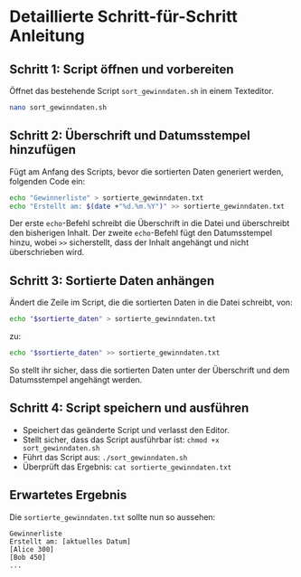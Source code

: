 # Detaillierte Schritt-für-Schritt Anleitung

## Schritt 1: Script öffnen und vorbereiten

Öffnet das bestehende Script `sort_gewinndaten.sh` in einem Texteditor.

```bash
nano sort_gewinndaten.sh
```

## Schritt 2: Überschrift und Datumsstempel hinzufügen

Fügt am Anfang des Scripts, bevor die sortierten Daten generiert werden, folgenden Code ein:

```bash
echo "Gewinnerliste" > sortierte_gewinndaten.txt
echo "Erstellt am: $(date +"%d.%m.%Y")" >> sortierte_gewinndaten.txt
```

Der erste `echo`-Befehl schreibt die Überschrift in die Datei und überschreibt den bisherigen Inhalt. Der zweite `echo`-Befehl fügt den Datumsstempel hinzu, wobei `>>` sicherstellt, dass der Inhalt angehängt und nicht überschrieben wird.

## Schritt 3: Sortierte Daten anhängen

Ändert die Zeile im Script, die die sortierten Daten in die Datei schreibt, von:

```bash
echo "$sortierte_daten" > sortierte_gewinndaten.txt
```

zu:

```bash
echo "$sortierte_daten" >> sortierte_gewinndaten.txt
```

So stellt ihr sicher, dass die sortierten Daten unter der Überschrift und dem Datumsstempel angehängt werden.

## Schritt 4: Script speichern und ausführen

- Speichert das geänderte Script und verlasst den Editor.
- Stellt sicher, dass das Script ausführbar ist: `chmod +x sort_gewinndaten.sh`
- Führt das Script aus: `./sort_gewinndaten.sh`
- Überprüft das Ergebnis: `cat sortierte_gewinndaten.txt`

## Erwartetes Ergebnis

Die `sortierte_gewinndaten.txt` sollte nun so aussehen:

```
Gewinnerliste
Erstellt am: [aktuelles Datum]
[Alice 300]
[Bob 450]
...
```
